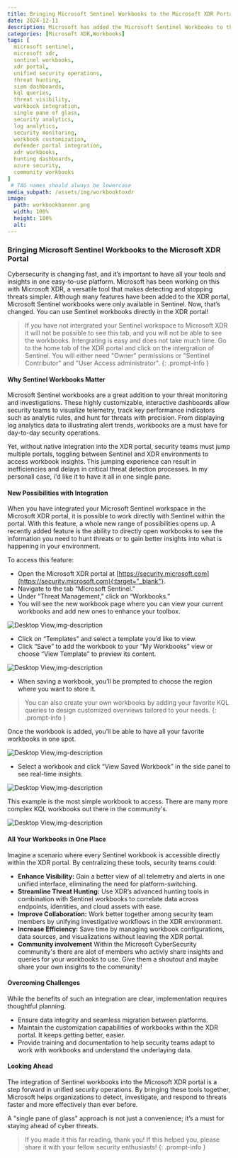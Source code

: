 ```yaml
---
title: Bringing Microsoft Sentinel Workbooks to the Microsoft XDR Portal
date: 2024-12-11
description: Microsoft has added the Microsoft Sentinel Workbooks to the XDR portal
categories: [Microsoft XDR,Workbooks]
tags: [  
  microsoft sentinel,
  microsoft xdr,
  sentinel workbooks,
  xdr portal,
  unified security operations,
  threat hunting,
  siem dashboards,
  kql queries,
  threat visibility,
  workbook integration,
  single pane of glass,
  security analytics,
  log analytics,
  security monitoring,
  workbook customization,
  defender portal integration,
  xdr workbooks,
  hunting dashboards,
  azure security,
  community workbooks
]
 # TAG names should always be lowercase
media_subpath: /assets/img/workbooktoxdr
image:
  path: workbookbanner.png
  width: 100%
  height: 100%
  alt:
---
```


### Bringing Microsoft Sentinel Workbooks to the Microsoft XDR Portal

Cybersecurity is changing fast, and it’s important to have all your tools and insights in one easy-to-use platform. Microsoft has been working on this with Microsoft XDR, a versatile tool that makes detecting and stopping threats simpler. Although many features have been added to the XDR portal, Microsoft Sentinel workbooks were only available in Sentinel. Now, that’s changed. You can use Sentinel workbooks directly in the XDR portal!

> If you have not intergrated your Sentinel workspace to Microsoft XDR it will not be possible to see this tab, and you will not be able to see the workbooks. Intergrating is easy and does not take much time. Go to the home tab of the XDR portal and click on the intergration of Sentinel. You will either need "Owner" permissions or "Sentinel Contributor" and "User Access administrator".
{: .prompt-info }

#### Why Sentinel Workbooks Matter
Microsoft Sentinel workbooks are a great addition to your threat monitoring and investigations. These highly customizable, interactive dashboards allow security teams to visualize telemetry, track key performance indicators such as analytic rules, and hunt for threats with precision. From displaying log analytics data to illustrating alert trends, workbooks are a must have for day-to-day security operations.

Yet, without native integration into the XDR portal, security teams must jump multiple portals, toggling between Sentinel and XDR environments to access workbook insights. This jumping experience can result in inefficiencies and delays in critical threat detection processes. In my personall case, i'd like it to have it all in one single pane. 

#### New Possibilities with Integration
When you have integrated your Microsoft Sentinel workspace in the Microsoft XDR portal, it is possible to work directly with Sentinel within the portal. With this feature, a whole new range of possibilities opens up. A recently added feature is the ability to directly open workbooks to see the information you need to hunt threats or to gain better insights into what is happening in your environment.

To access this feature:

- Open the Microsoft XDR portal at [https://security.microsoft.com](https://security.microsoft.com){:target="_blank"}.
- Navigate to the tab “Microsoft Sentinel.”
- Under “Threat Management,” click on “Workbooks.”
- You will see the new workbook page where you can view your current workbooks and add new ones to enhance your toolbox.

![Desktop View,img-description](workbookpage.jpg)

- Click on “Templates” and select a template you’d like to view.
- Click “Save” to add the workbook to your “My Workbooks” view or choose “View Template” to preview its content.

![Desktop View,img-description](saveworkbook.jpg)

- When saving a workbook, you’ll be prompted to choose the region where you want to store it.

> You can also create your own workbooks by adding your favorite KQL queries to design customized overviews tailored to your needs.
{: .prompt-info }

Once the workbook is added, you’ll be able to have all your favorite workbooks in one spot. 

![Desktop View,img-description](addedtooverview.jpg)

- Select a workbook and click “View Saved Workbook” in the side panel to see real-time insights.

![Desktop View,img-description](viewsavedworkbook.jpg)

This example is the most simple workbook to access. There are many more complex KQL workbooks out there in the community's.

![Desktop View,img-description](partofworkbook.jpg)


#### All Your Workbooks in One Place
Imagine a scenario where every Sentinel workbook is accessible directly within the XDR portal. By centralizing these tools, security teams could:

- **Enhance Visibility:** Gain a better view of all telemetry and alerts in one unified interface, eliminating the need for platform-switching.
- **Streamline Threat Hunting:** Use XDR’s advanced hunting tools in combination with Sentinel workbooks to correlate data across endpoints, identities, and cloud assets with ease.
- **Improve Collaboration:** Work better together among security team members by unifying investigative workflows in the XDR environment.
- **Increase Efficiency:** Save time by managing workbook configurations, data sources, and visualizations without leaving the XDR portal.
- **Community involvement** Within the Microsoft CyberSecurity community's there are alot of members who activly share insights and queries for your workbooks to use. Give them a shoutout and maybe share your own insights to the community!

#### Overcoming Challenges
While the benefits of such an integration are clear, implementation requires thoughtful planning.

- Ensure data integrity and seamless migration between platforms.
- Maintain the customization capabilities of workbooks within the XDR portal. It keeps getting better, easier.
- Provide training and documentation to help security teams adapt to work with workbooks and understand the underlaying data.

#### Looking Ahead
The integration of Sentinel workbooks into the Microsoft XDR portal is a step forward in unified security operations. By bringing these tools together, Microsoft helps organizations to detect, investigate, and respond to threats faster and more effectively than ever before.

A "single pane of glass" approach is not just a convenience; it’s a must for staying ahead of cyber threats.

> If you made it this far reading, thank you! If this helped you, please share it with your fellow security enthusiasts!
{: .prompt-info }

